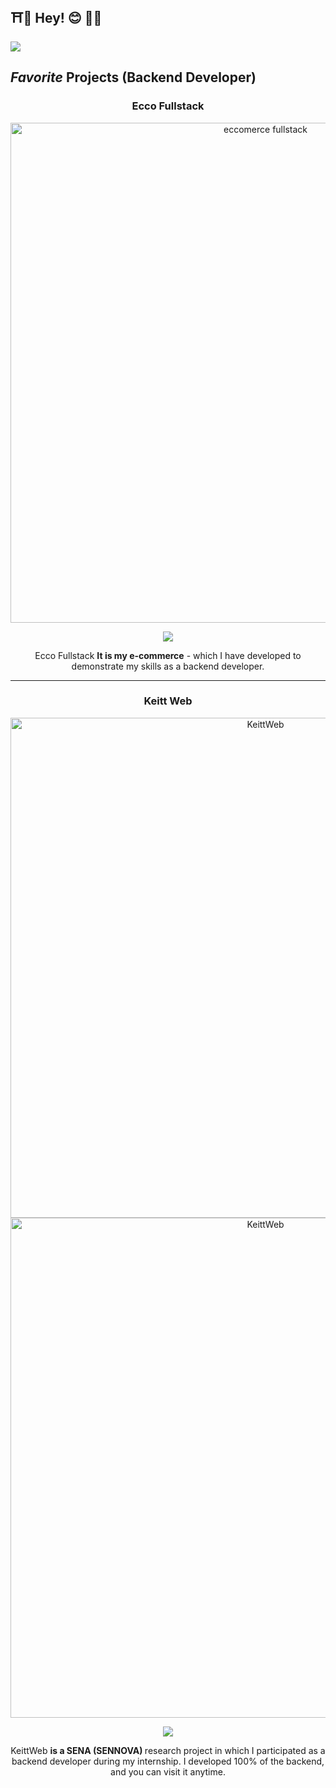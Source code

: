 ##    ⛩️🍥  Hey! 😊 🦊🍜
<img src="https://i.imgur.com/JgjpKaQ.jpg">

## *Favorite* Projects (Backend Developer)

<div align="center">
  
### Ecco Fullstack  
<a href="https://eccofullstack.vercel.app/shop" target="_blank">
  <img src="https://i.imgur.com/WdQc39M.png" width="800" alt="eccomerce fullstack">
</a>
<p>
  <a href="https://github.com/agl5702/eccofullstack-backend" target="_blank">
    <img src="https://img.shields.io/badge/CÓDIGO-ff9?style=for-the-badge&logo=github&logoColor=black">
  </a>
</p>
<p>
  Ecco Fullstack <strong>It is my e-commerce</strong> - which I have developed to demonstrate my skills as a backend developer.
</p>

---

### Keitt Web 
<a href="https://keittweb.vercel.app/#developers" target="_blank">
  <img src="https://i.imgur.com/Qvihf8f.png" width="800" alt="KeittWeb">
</a>
<a href="https://keittweb.vercel.app/#developers" target="_blank">
  <img src="https://i.imgur.com/bqY55LA.png" width="800" alt="KeittWeb">
</a>
<p>
  <a href="https://github.com/agl5702/KeittWeb-Backend/" target="_blank">
    <img src="https://img.shields.io/badge/C%C3%93DIGO-80ffaa?style=for-the-badge&logo=github&logoColor=black">
  </a>
</p>
<p>
  KeittWeb <strong>is a SENA (SENNOVA) </strong> research project in which I participated as a backend developer during my internship. I developed 100% of the backend, and you can visit it anytime.
</p>

</div>


